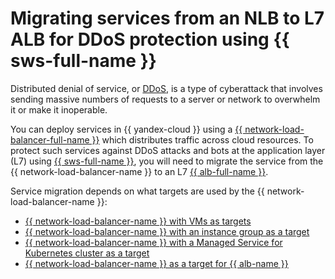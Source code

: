 # Migrating services from an NLB to L7 ALB for DDoS protection using {{ sws-full-name }}

Distributed denial of service, or [DDoS](https://en.wikipedia.org/wiki/Denial-of-service_attack), is a type of cyberattack that involves sending massive numbers of requests to a server or network to overwhelm it or make it inoperable.

You can deploy services in {{ yandex-cloud }} using a [{{ network-load-balancer-full-name }}](../../network-load-balancer/) which distributes traffic across cloud resources. To protect such services against DDoS attacks and bots at the application layer (L7) using [{{ sws-full-name }}](../../smartwebsecurity/), you will need to migrate the service from the {{ network-load-balancer-name }} to an L7 [{{ alb-full-name }}](../../application-load-balancer/).

Service migration depends on what targets are used by the {{ network-load-balancer-name }}:

* [{{ network-load-balancer-name }} with VMs as targets](../../tutorials/security/migration-from-nlb-to-alb/nlb-with-target-resource-vm/index.md)
* [{{ network-load-balancer-name }} with an instance group as a target](../../tutorials/security/migration-from-nlb-to-alb/nlb-with-target-resource-group-vm/index.md)
* [{{ network-load-balancer-name }} with a Managed Service for Kubernetes cluster as a target](../../tutorials/security/migration-from-nlb-to-alb/nlb-with-target-resource-k8s/index.md)
* [{{ network-load-balancer-name }} as a target for {{ alb-name }}](../../tutorials/security/migration-from-nlb-to-alb/nlb-as-target-resource-alb/index.md)
